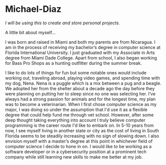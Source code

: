 # Michael-Diaz
<i>I will be using this to create and store personal projects.</i>

A little bit about myself... 

<p>I was born and raised in Miami and both my parents are from Nicaragua. I am in the process of receiving my bachelor’s degree in computer science at Florida International University. I just graduated with my Associate in Arts degree from Miami Dade College. Apart from school, I also began working for Bass Pro Shops as a hunting outfitter during the summer break.</p>
<p>I like to do lots of things for fun but some notable ones would include working out, traveling abroad, playing video games, and spending time with my dog, Nena. Nena is a puggle which is a mix between a pug and a beagle. We adopted her from the shelter about a decade ago the day before they were planning on putting her to sleep since no one was selecting her. I’ve always had a strong passion for animals and for the longest time, my plan was to become a veterinarian. When I first chose computer science as my major, I was doing so under the assumption that I'd use it as a flexible degree that could help fund me through vet school. However, after some deep thought taking everything into account I truly believe computer programming is the career route I'd like to embark on. In 5-10 years from now, I see myself living in another state or city as the cost of living in South Florida seems to be steadily increasing with no sign of slowing down. I also envision myself with
a master’s degree at this point in whichever field of computer science I decide to hone in on. I would like to be working as a software developer or in a cybersecurity position at a prominent tech company while still learning new skills to make me better at my job.</p>
